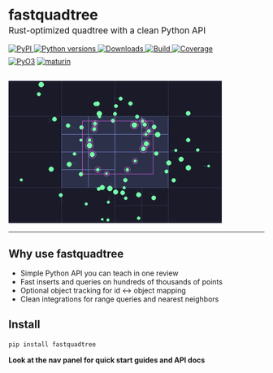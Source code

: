 <!-- Hero header -->
<div style="display:flex; align-items:center; justify-content:space-between; gap:1rem; flex-wrap:wrap;">
  <div>
    <h1 style="margin-bottom:0.25rem;">fastquadtree</h1>
    <p style="margin-top:0; font-size:1.05rem;">Rust-optimized quadtree with a clean Python API</p>
    <p style="margin:0.5rem 0 0;">
      <a href="https://pypi.org/project/fastquadtree/">
        <img alt="PyPI" src="https://img.shields.io/pypi/v/fastquadtree.svg">
      </a>
      <a href="https://pypi.org/project/fastquadtree/">
        <img alt="Python versions" src="https://img.shields.io/pypi/pyversions/fastquadtree.svg">
      </a>
      <a href="https://pepy.tech/projects/fastquadtree">
        <img alt="Downloads" src="https://static.pepy.tech/personalized-badge/fastquadtree?period=total&units=INTERNATIONAL_SYSTEM&left_color=GRAY&right_color=BLUE&left_text=Total+Downloads">
      </a>
      <a href="https://github.com/Elan456/fastquadtree/actions/workflows/release.yml">
        <img alt="Build" src="https://github.com/Elan456/fastquadtree/actions/workflows/release.yml/badge.svg">
      </a>
      <a href="https://codecov.io/gh/Elan456/fastquadtree">
        <img alt="Coverage" src="https://codecov.io/gh/Elan456/fastquadtree/branch/main/graph/badge.svg">
      </a>
    </p>
    <p style="margin:0.5rem 0 0;">
      <a href="https://pyo3.rs/"><img alt="PyO3" src="https://img.shields.io/badge/Rust-core%20via%20PyO3-orange"></a>
      <a href="https://www.maturin.rs/"><img alt="maturin" src="https://img.shields.io/badge/Built%20with-maturin-1f6feb"></a>
    </p>
    <p style="margin-top:0.75rem;">
  </div>
  <div style="min-width:260px; max-width:420px; flex:1;">
    <img alt="Interactive Screenshot" src="https://raw.githubusercontent.com/Elan456/fastquadtree/main/assets/interactive_v2_screenshot.png">
  </div>
</div>

---

## Why use fastquadtree

- Simple Python API you can teach in one review
- Fast inserts and queries on hundreds of thousands of points
- Optional object tracking for id ↔ object mapping
- Clean integrations for range queries and nearest neighbors

## Install
```bash
pip install fastquadtree
```

**Look at the nav panel for quick start guides and API docs**